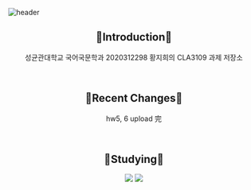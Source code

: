
![header](https://capsule-render.vercel.app/api?type=Cylinder&color=auto&customColorList=6&height=120&section=header&text=Applepops&fontSize=60&animation=blink)

  

  <div align='center'>
  
  :apple:**Introduction**:apple:
  -------------
  성균관대학교 국어국문학과 2020312298 황지희의 CLA3109 과제 저장소
  
  <br/>
  
  :green_apple:**Recent Changes**:green_apple:
  ---------
  hw5, 6 upload 完

  <br/>
  
  :lemon:**Studying**:lemon:
  ----------
 <img src="https://img.shields.io/badge/Python-3776AB?style=flat&logo=Python&logoColor=white"/> <img src="https://img.shields.io/badge/C-A8B9CC?style=flat&logo=C&logoColor=white"/></div>
